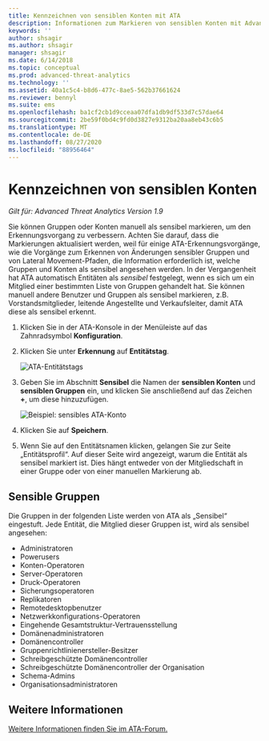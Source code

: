 ```yaml
---
title: Kennzeichnen von sensiblen Konten mit ATA
description: Informationen zum Markieren von sensiblen Konten mit Advanced Threat Analytics (ATA)
keywords: ''
author: shsagir
ms.author: shsagir
manager: shsagir
ms.date: 6/14/2018
ms.topic: conceptual
ms.prod: advanced-threat-analytics
ms.technology: ''
ms.assetid: 40a1c5c4-b8d6-477c-8ae5-562b37661624
ms.reviewer: bennyl
ms.suite: ems
ms.openlocfilehash: ba1cf2cb1d9cceaa07dfa1db9df533d7c57dae64
ms.sourcegitcommit: 2be59f0bd4c9fd0d3827e9312ba20aa8eb43c6b5
ms.translationtype: MT
ms.contentlocale: de-DE
ms.lasthandoff: 08/27/2020
ms.locfileid: "88956464"
---
```

# <a name="tag-sensitive-accounts"></a>Kennzeichnen von sensiblen Konten


*Gilt für: Advanced Threat Analytics Version 1.9*

Sie können Gruppen oder Konten manuell als sensibel markieren, um den Erkennungsvorgang zu verbessern. Achten Sie darauf, dass die Markierungen aktualisiert werden, weil für einige ATA-Erkennungsvorgänge, wie die Vorgänge zum Erkennen von Änderungen sensibler Gruppen und von Lateral Movement-Pfaden, die Information erforderlich ist, welche Gruppen und Konten als sensibel angesehen werden. In der Vergangenheit hat ATA automatisch Entitäten als *sensibel* festgelegt, wenn es sich um ein Mitglied einer bestimmten Liste von Gruppen gehandelt hat. Sie können manuell andere Benutzer und Gruppen als sensibel markieren, z.B. Vorstandsmitglieder, leitende Angestellte und Verkaufsleiter, damit ATA diese als sensibel erkennt.

1. Klicken Sie in der ATA-Konsole in der Menüleiste auf das Zahnradsymbol **Konfiguration**.

1. Klicken Sie unter **Erkennung** auf **Entitätstag**.

    ![ATA-Entitätstags](media/entity-tags.png)

1. Geben Sie im Abschnitt **Sensibel** die Namen der **sensiblen Konten** und **sensiblen Gruppen** ein, und klicken Sie anschließend auf das Zeichen **+**, um diese hinzuzufügen.

    ![Beispiel: sensibles ATA-Konto](media/sensitive-account-sample.png)

1. Klicken Sie auf **Speichern**.

1. Wenn Sie auf den Entitätsnamen klicken, gelangen Sie zur Seite „Entitätsprofil“. Auf dieser Seite wird angezeigt, warum die Entität als sensibel markiert ist. Dies hängt entweder von der Mitgliedschaft in einer Gruppe oder von einer manuellen Markierung ab.


## <a name="sensitive-groups"></a>Sensible Gruppen

Die Gruppen in der folgenden Liste werden von ATA als „Sensibel“ eingestuft. Jede Entität, die Mitglied dieser Gruppen ist, wird als sensibel angesehen:

- Administratoren
- Powerusers
- Konten-Operatoren
- Server-Operatoren
- Druck-Operatoren
- Sicherungsoperatoren
- Replikatoren
- Remotedesktopbenutzer 
- Netzwerkkonfigurations-Operatoren 
- Eingehende Gesamtstruktur-Vertrauensstellung
- Domänenadministratoren
- Domänencontroller
- Gruppenrichtlinienersteller-Besitzer 
- Schreibgeschützte Domänencontroller 
- Schreibgeschützte Domänencontroller der Organisation 
- Schema-Admins 
- Organisationsadministratoren
     
## <a name="see-also"></a>Weitere Informationen
[Weitere Informationen finden Sie im ATA-Forum.](https://social.technet.microsoft.com/Forums/security/home?forum=mata)
